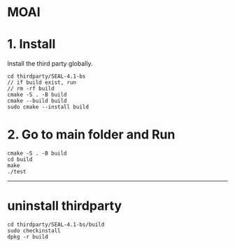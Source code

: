 # MOAI

# 1. Install
Install the third party globally.
```
cd thirdparty/SEAL-4.1-bs
// if build exist, run
// rm -rf build
cmake -S . -B build
cmake --build build
sudo cmake --install build
```
# 2. Go to main folder and Run
```
cmake -S . -B build
cd build
make
./test
```

---
# uninstall thirdparty
```
cd thirdparty/SEAL-4.1-bs/build
sudo checkinstall
dpkg -r build
```

